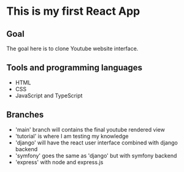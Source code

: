 # This is my first React App

## Goal
The goal here is to clone Youtube website interface.

## Tools and programming languages
+ HTML
+ CSS
+ JavaScript and TypeScript

## Branches
+ 'main' branch will contains the final youtube rendered view
+ 'tutorial' is where I am testing my knowledge
+ 'django' will have the react user interface combined with django backend
+ 'symfony' goes the same as 'django' but with symfony backend
+ 'express' with node and express.js
